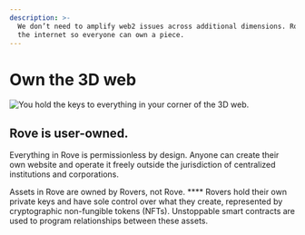```yaml
---
description: >-
  We don’t need to amplify web2 issues across additional dimensions. Rove opens
  the internet so everyone can own a piece.
---
```


# Own the 3D web

![You hold the keys to everything in your corner of the 3D web.](.gitbook/assets/Apartment\_Feb18\_02.mov.00\_00\_08\_00.Still001.jpg)

## **Rove is user-owned.**

Everything in Rove is permissionless by design. Anyone can create their own website and operate it freely outside the jurisdiction of centralized institutions and corporations.

Assets in Rove are owned by Rovers, not Rove. **** Rovers hold their own private keys and have sole control over what they create, represented by cryptographic non-fungible tokens (NFTs). Unstoppable smart contracts are used to program relationships between these assets.

